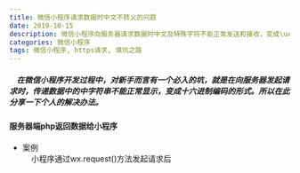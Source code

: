 ```yaml
---
title: 微信小程序请求数据时中文不转义的问题
date: 2019-10-15
description: 微信小程序向服务器请求数据时中文及特殊字符不能正常发送和接收，变成\uxxxx编码的形式。
categories: 微信小程序
tags: 微信小程序, https请求, 填坑之路
---
```


##### &nbsp;&nbsp;&nbsp;&nbsp;在微信小程序开发过程中，对新手而言有一个必入的坑，就是在向服务器发起请求时，传递数据中的中字符串不能正常显示，变成十六进制编码的形式。所以在此分享一下个人的解决办法。
#### 服务器端php返回数据给小程序
* 案例<br/>
&nbsp;&nbsp;&nbsp;&nbsp;小程序通过wx.request()方法发起请求后